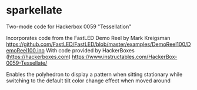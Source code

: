 # sparkellate
Two-mode code for Hackerbox 0059 "Tessellation"

Incorporates code from the FastLED Demo Reel by Mark Kreigsman
https://github.com/FastLED/FastLED/blob/master/examples/DemoReel100/DemoReel100.ino
With code provided by HackerBoxes (https://hackerboxes.com)
https://www.instructables.com/HackerBox-0059-Tessellate/

Enables the polyhedron to display a pattern when sitting stationary
while switching to the default tilt color change effect when moved around
